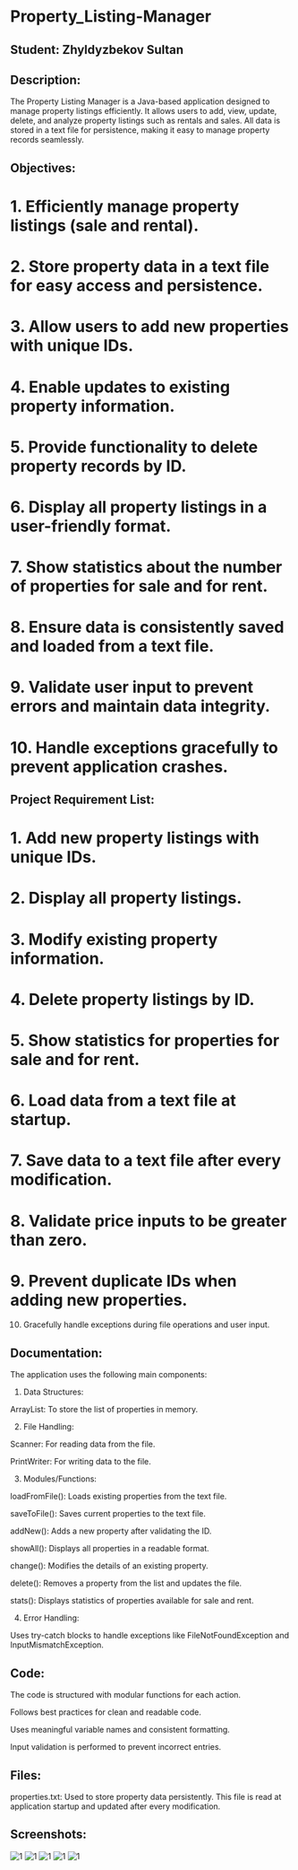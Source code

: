 # Property_Listing-Manager

## Student: Zhyldyzbekov Sultan 



## Description:

The Property Listing Manager is a Java-based application designed to manage property listings efficiently. It allows users to add, view, update, delete, and analyze property listings such as rentals and sales. All data is stored in a text file for persistence, making it easy to manage property records seamlessly.

## Objectives:

# 1. Efficiently manage property listings (sale and rental).

# 2. Store property data in a text file for easy access and persistence.

# 3. Allow users to add new properties with unique IDs.

# 4. Enable updates to existing property information.

# 5. Provide functionality to delete property records by ID.

# 6. Display all property listings in a user-friendly format.

# 7. Show statistics about the number of properties for sale and for rent.

# 8. Ensure data is consistently saved and loaded from a text file.

# 9. Validate user input to prevent errors and maintain data integrity.

# 10. Handle exceptions gracefully to prevent application crashes.

    

## Project Requirement List:

# 1. Add new property listings with unique IDs.

# 2. Display all property listings.

# 3. Modify existing property information.

# 4. Delete property listings by ID.

# 5. Show statistics for properties for sale and for rent.

# 6. Load data from a text file at startup.

# 7. Save data to a text file after every modification.

# 8. Validate price inputs to be greater than zero.

# 9. Prevent duplicate IDs when adding new properties.

10. Gracefully handle exceptions during file operations and user input.
    

## Documentation:

The application uses the following main components:

1. Data Structures:

ArrayList<Property>: To store the list of properties in memory.

2. File Handling:

Scanner: For reading data from the file.

PrintWriter: For writing data to the file.

3. Modules/Functions:

loadFromFile(): Loads existing properties from the text file.

saveToFile(): Saves current properties to the text file.

addNew(): Adds a new property after validating the ID.

showAll(): Displays all properties in a readable format.

change(): Modifies the details of an existing property.

delete(): Removes a property from the list and updates the file.

stats(): Displays statistics of properties available for sale and rent.

4. Error Handling:

Uses try-catch blocks to handle exceptions like FileNotFoundException and InputMismatchException.


## Code:

The code is structured with modular functions for each action.

Follows best practices for clean and readable code.

Uses meaningful variable names and consistent formatting.

Input validation is performed to prevent incorrect entries.

## Files:

properties.txt: Used to store property data persistently. This file is read at application startup and updated after every modification.


## Screenshots:
![1](https://github.com/Mars1kg/Property_Listing-Manager/blob/master/1.1.png)
![1](https://github.com/Mars1kg/Property_Listing-Manager/blob/master/1.2.png)
![1](https://github.com/Mars1kg/Property_Listing-Manager/blob/master/1.3.png)
![1](https://github.com/Mars1kg/Property_Listing-Manager/blob/master/1.4.png)
![1](https://github.com/Mars1kg/Property_Listing-Manager/blob/master/1.5.png)
